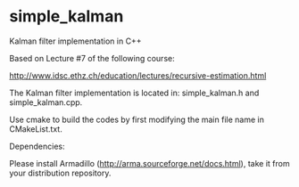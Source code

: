 # simple_kalman

Kalman filter implementation in C++ 

Based on Lecture #7 of the following course: 

http://www.idsc.ethz.ch/education/lectures/recursive-estimation.html

The Kalman filter implementation is located in: simple_kalman.h and simple_kalman.cpp.

Use cmake to build the codes by first modifying the main file name in CMakeList.txt.

Dependencies:

Please install Armadillo (http://arma.sourceforge.net/docs.html), take it from your distribution repository.